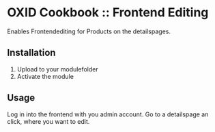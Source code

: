 OXID Cookbook :: Frontend Editing
=========================
Enables Frontendediting for Products on the detailspages.

Installation
------------

1.    Upload to your modulefolder
2.    Activate the module

Usage
-----

Log in into the frontend with you admin account.
Go to a detailspage an click, where you want to edit.